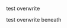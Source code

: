 test overwrite

<!--
| Issue Statistics | Values |
| - | :-: |
| Closed Issues 📪 | 1 |
| Open Issues 📫 | 0 |
| Total Issues 🔢 | 1 |
| Replied Issues ☑ | 0 |
| Not Replied Issues ➖ | 1 |
| Avg. Issue Response Time ⏱ | NA |
<!-- <-ISSUE-END-HERE-> -->

test overwrite beneath